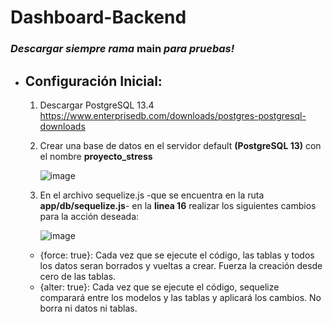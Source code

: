 # Dashboard-Backend
### *Descargar siempre rama* main *para pruebas!* 

* ## Configuración Inicial:
  1. Descargar PostgreSQL 13.4 https://www.enterprisedb.com/downloads/postgres-postgresql-downloads
  2. Crear una base de datos en el servidor default **(PostgreSQL 13)** con el nombre **proyecto_stress**

        ![image](https://user-images.githubusercontent.com/80529583/139567399-4197151d-3e3b-463c-b310-7c273c0670cd.png)

  3. En el archivo sequelize.js -que se encuentra en la ruta **app/db/sequelize.js**- en la **linea 16** realizar los siguientes cambios para la acción deseada:
  
  
        ![image](https://user-images.githubusercontent.com/80529583/139566584-367fe3c6-4ed3-4d9c-8d1d-3cbc4c2cdc59.png)

    * {force: true}: Cada vez que se ejecute el código, las tablas y todos los datos seran borrados y vueltas a crear. Fuerza la creación desde cero de las tablas.
    * {alter: true}: Cada vez que se ejecute el código, sequelize comparará entre los modelos y las tablas y aplicará los cambios. No borra ni datos ni tablas.

